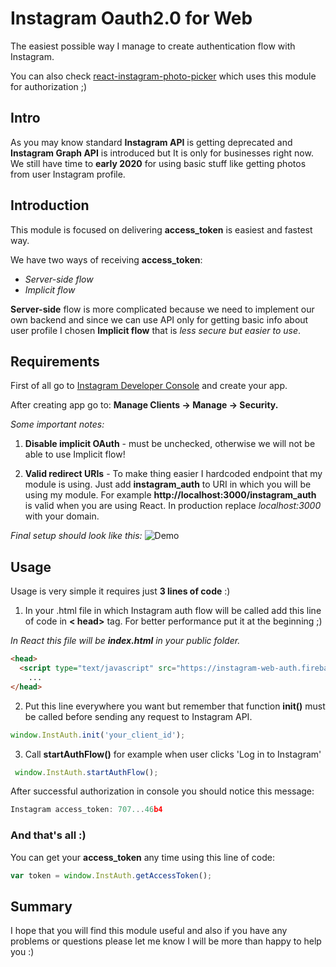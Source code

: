 ﻿# Instagram Oauth2.0 for Web

The easiest possible way I manage to create authentication flow with Instagram.

You can also check [react-instagram-photo-picker](https://github.com/venits/react-instagram-photo-picker) which uses this module for authorization ;)
 
 ## Intro
 As you may know standard **Instagram API** is getting deprecated and **Instagram Graph API** is introduced but It is only for businesses right now. We still have time to **early 2020** for using basic stuff like getting photos from user Instagram profile.

## Introduction
This module is focused on delivering **access_token** is easiest and fastest way.

We have two ways of receiving **access_token**:
- *Server-side flow* 
- *Implicit flow*

**Server-side** flow is more complicated because we need to implement our own backend and since we can use API only for getting basic info about user profile I chosen **Implicit flow** that is *less secure but easier to use*.

## Requirements

First of all go to [Instagram Developer Console](https://www.instagram.com/developer/) and create your app.

After creating app go to: **Manage Clients -> Manage -> Security.**

*Some important notes:*
1. **Disable implicit OAuth** - must be unchecked, otherwise we will not be able to use Implicit flow!

2. **Valid redirect URIs** - To make thing easier I hardcoded endpoint that my module is using. Just add **instagram_auth** to URI in which you will be using my module.
For example **http://localhost:3000/instagram_auth** is valid when you are using React. In production replace *localhost:3000* with your domain.

*Final setup should look like this:*
![Demo](https://raw.githubusercontent.com/venits/instagram-web-oauth/master/instauth.png)


## Usage

Usage is very simple it requires just **3 lines of code** :)

1. In your .html file in which Instagram auth flow will be called add this line of code in **< head>** tag. For better performance put it at the beginning ;)

*In React this file will be **index.html** in your public folder.*
```html
<head>
  <script type="text/javascript" src="https://instagram-web-auth.firebaseapp.com/instauth.min.js"></script>
    ...
</head>
``` 

2. Put this line everywhere you want but remember that  function **init()** must be called before sending any request to Instagram API.
```js
window.InstAuth.init('your_client_id');
```

3. Call **startAuthFlow()** for example when user clicks 'Log in to Instagram'
```js
 window.InstAuth.startAuthFlow();
```

After successful authorization in console you should notice this message:
```js
Instagram access_token: 707...46b4
```

### **And that's all :)**


You can get your **access_token** any time using this line of code:
```js
var token = window.InstAuth.getAccessToken();
```

## Summary

I hope that you will find this module useful and also if you have any problems or questions please let me know I will be more than happy to help you :)

